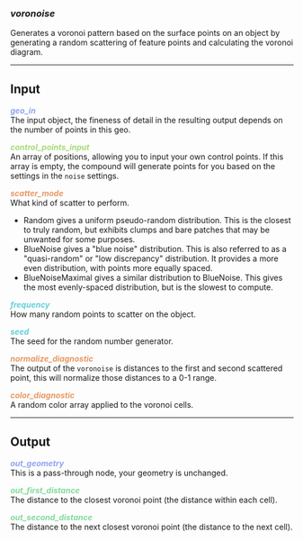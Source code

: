### ***voronoise***
Generates a voronoi pattern based on the surface points on an object by generating a random scattering of feature points and calculating the voronoi diagram.<br />

***
## Input
<span style="color:#90A3F4">***geo_in***</span>
<br />The input object, the fineness of detail in the resulting output depends on the number of points in this geo.

<span style="color:#A8D977">***control_points_input***</span>
<br />An array of positions, allowing you to input your own control points.  If this array is empty, the compound will generate points for you based on the settings in the `noise` settings.

<span style="color:#E69963">***scatter_mode***</span>
<br />What kind of scatter to perform.
* Random gives a uniform pseudo-random distribution. This is the closest to truly random, but exhibits clumps and bare patches that may be unwanted for some purposes.
* BlueNoise gives a "blue noise" distribution. This is also referred to as a "quasi-random" or "low discrepancy" distribution. It provides a more even distribution, with points more equally spaced.
* BlueNoiseMaximal gives a similar distribution to BlueNoise. This gives the most evenly-spaced distribution, but is the slowest to compute.

<span style="color:#62CFD9">***frequency***</span>
<br />How many random points to scatter on the object.

<span style="color:#62CFD9">***seed***</span>
<br />The seed for the random number generator.

<span style="color:#E69963">***normalize_diagnostic***</span>
<br />The output of the `voronoise` is distances to the first and second scattered point, this will normalize those distances to a 0-1 range.

<span style="color:#E69963">***color_diagnostic***</span>
<br />A random color array applied to the voronoi cells.

***
## Output
<span style="color:#90A3F4">***out_geometry***</span>
<br />This is a pass-through node, your geometry is unchanged.

<span style="color:#82D99F">***out_first_distance***</span>
<br />The distance to the closest voronoi point (the distance within each cell).

<span style="color:#82D99F">***out_second_distance***</span>
<br />The distance to the next closest voronoi point (the distance to the next cell).


